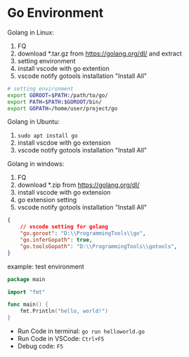 # Go Environment

Golang in Linux:
1. FQ
2. download *.tar.gz from https://golang.org/dl/ and extract
3. setting environment
4. install vscode with go extention
5. vscode notify gotools installation "Install All"

```bash
# setting environment
export GOROOT=$PATH:/path/to/go/
export PATH=$PATH:$GOROOT/bin/
export GOPATH=/home/user/project/go
```

Golang in Ubuntu:
1. `sudo apt install go`
2. install vscdoe with go extension
3. vscode notify gotools installation "Install All"

Golang in windows:
1. FQ
2. download *.zip from https://golang.org/dl/
3. install vscode with go extension
4. go extension setting
5. vscode notify gotools installation "Install All"

```json
{
    // vscode setting for golang
    "go.goroot": "D:\\ProgrammingTools\\go",
    "go.inferGopath": true,
    "go.toolsGopath": "D:\\ProgrammingTools\\gotools",
}
```

example: test environment

```go
package main

import "fmt"

func main() {
	fmt.Println("hello, world!")
}
```

- Run Code in terminal: `go run helloworld.go`
- Run Code in VSCode: `Ctrl+F5`
- Debug code: `F5`